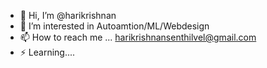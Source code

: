 - 👋 Hi, I’m @harikrishnan
- 👀 I’m interested in Autoamtion/ML/Webdesign
- 📫 How to reach me ... harikrishnansenthilvel@gmail.com
- ⚡ Learning....
